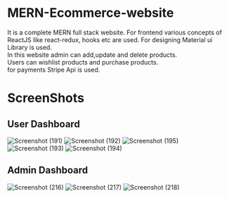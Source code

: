 
# MERN-Ecommerce-website
It is a complete MERN full stack website.
For frontend various concepts of ReactJS like react-redux, hooks etc are used.
For designing Material ui Library is used.<br/>
In this website admin can add,update and delete products.<br/>
Users can wishlist products and purchase products.<br>
for payments Stripe Api is used.



# ScreenShots
## User Dashboard
![Screenshot (191)](https://user-images.githubusercontent.com/64195326/181919108-fb9660b9-76f0-4bd0-9e07-ecf3eb89a57a.png)
![Screenshot (192)](https://user-images.githubusercontent.com/64195326/181919161-6fe04551-528c-43b0-a479-d7e367e16a79.png)
![Screenshot (195)](https://user-images.githubusercontent.com/64195326/181919185-18a36243-b3fc-4d50-961a-39be3c87b29e.png)
![Screenshot (193)](https://user-images.githubusercontent.com/64195326/181919209-e2784bc5-364c-4487-80af-a40d2662116f.png)
![Screenshot (194)](https://user-images.githubusercontent.com/64195326/181919220-b752cd72-b7d0-47b7-b268-193c0339cc4a.png)

## Admin Dashboard
![Screenshot (216)](https://user-images.githubusercontent.com/64195326/187371513-52da3691-1891-442d-97ff-a5c3b211a69e.png)
![Screenshot (217)](https://user-images.githubusercontent.com/64195326/187371705-c47c1973-19a9-4601-8a86-f26218f5ba73.png)
![Screenshot (218)](https://user-images.githubusercontent.com/64195326/187371765-92d6f6ba-f277-4e4b-a27b-583092bdcf38.png)



